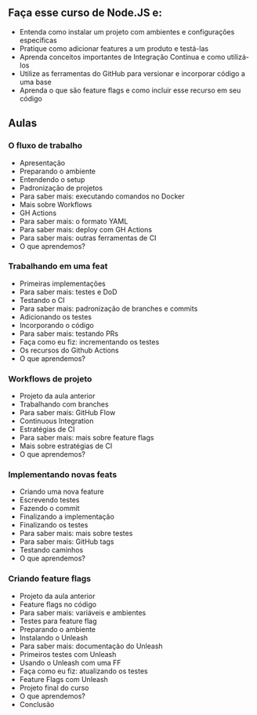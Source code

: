 ## Faça esse curso de Node.JS e:

- Entenda como instalar um projeto com ambientes e configurações específicas
- Pratique como adicionar features a um produto e testá-las
- Aprenda conceitos importantes de Integração Contínua e como utilizá-los
- Utilize as ferramentas do GitHub para versionar e incorporar código a uma base
- Aprenda o que são feature flags e como incluir esse recurso em seu código

## Aulas

### O fluxo de trabalho
- Apresentação
- Preparando o ambiente
- Entendendo o setup
- Padronização de projetos
- Para saber mais: executando comandos no Docker
- Mais sobre Workflows
- GH Actions
- Para saber mais: o formato YAML
- Para saber mais: deploy com GH Actions
- Para saber mais: outras ferramentas de CI
- O que aprendemos?

### Trabalhando em uma feat
- Primeiras implementações
- Para saber mais: testes e DoD
- Testando o CI
- Para saber mais: padronização de branches e commits
- Adicionando os testes
- Incorporando o código
- Para saber mais: testando PRs
- Faça como eu fiz: incrementando os testes
- Os recursos do Github Actions
- O que aprendemos?

### Workflows de projeto
- Projeto da aula anterior
- Trabalhando com branches
- Para saber mais: GitHub Flow
- Continuous Integration
- Estratégias de CI
- Para saber mais: mais sobre feature flags
- Mais sobre estratégias de CI
- O que aprendemos?

### Implementando novas feats
- Criando uma nova feature
- Escrevendo testes
- Fazendo o commit
- Finalizando a implementação
- Finalizando os testes
- Para saber mais: mais sobre testes
- Para saber mais: GitHub tags
- Testando caminhos
- O que aprendemos?

### Criando feature flags
- Projeto da aula anterior
- Feature flags no código
- Para saber mais: variáveis e ambientes
- Testes para feature flag
- Preparando o ambiente
- Instalando o Unleash
- Para saber mais: documentação do Unleash
- Primeiros testes com Unleash
- Usando o Unleash com uma FF
- Faça como eu fiz: atualizando os testes
- Feature Flags com Unleash
- Projeto final do curso
- O que aprendemos?
- Conclusão